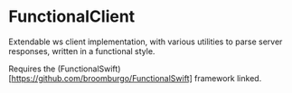 # FunctionalClient
Extendable ws client implementation, with various utilities to parse server responses, written in a functional style.

Requires the (FunctionalSwift)[https://github.com/broomburgo/FunctionalSwift] framework linked.

